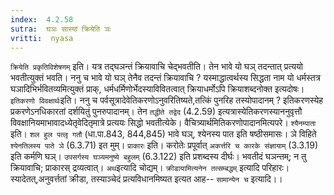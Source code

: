 ```yaml
---
index:  4.2.58
sutra:  घञः सास्यां क्रियेति ञः
vritti:  nyasa
---
```


`क्रियेति प्रकृतिविशेषणम्` इति। यत्र तद्घञन्तं क्रियावाचि चेद्भवतीति। तेन भावे यो घञ् तदन्तात् प्रत्ययो भवतीत्युक्तं भवति। ननु च भावे यो घञ् तेनैव तदन्तं क्रियावाचि ? यस्माद्धात्वर्थस्य सिद्धता नाम यो धर्मस्तत्र घञादिभिर्भवितव्यमित्युक्तं प्राक्, धर्मधर्मिणोर्भेदस्याविवितत्वात् क्रियाधर्मोऽपि क्रियाशब्दनोक्त इत्यदोषः। `इतिकरणो विवक्षार्थः`इति। ननु च पर्वसूत्रादेवेतिकरणोऽनुवरितिष्यते,तत्किं पुनरिह तस्योपादानम् ? इतिकरणस्येह प्रकरणेऽनधिकारतां दर्शयितुं पुनरुपादानम्। तेन `तद्धीते तद्वेद` (4.2.59) इत्यत्रास्येतिकरणस्याननुवृत्तौ विवक्षानियमाभावादध्येतृवेदितृमात्रे प्रत्ययः सिद्धो भवतीत्येके। वैचित्र्यार्थमितिकरणोपादानमित्यपरे। `श्यैनम्पाता` इति। `शल हुल पत्लृ गतौ` (धा.पा.843, 844,845) भावे घञ्, श्येनस्य पात इति षष्ठीसमासः। ञे विहिते `श्येनतिलस्य पाते ञे` (6.3.71) इत मुम्।
`प्राकारः` इति। करोतेः प्रपूर्वात् `अकर्त्तरि च कारके संज्ञायाम्` (3.3.19) इति कर्मणि घञ्। `उपसर्गस्य घञ्यमनुष्ये बहुलम्` (6.3.122) इति प्रशब्दस्य दीर्घः। भवतीदं घञन्तम्; न तु क्रियावाचि; प्राकारस् द्रव्यत्वात्।
`अथ`इत्यादि चोद्यम्। `क्रीडायामित्यनेन तत्सम्बद्धम्` इत्यादि परिहारः। स्यादेतत्,अनुवर्त्ततां क्रीडा, तस्याञ्चेदं प्रत्यविधानमिष्यत इत्यत आह-- `सामान्येन च` इत्यादि।।


